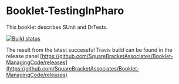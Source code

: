 # Booklet-TestingInPharo
This booklet describes SUnit and DrTests.

[![Build status][badge]][travis]

[travis]:https://travis-ci.com/SquareBracketAssociates/Booklet-TestingInPharo
[badge]:https://travis-ci.com/SquareBracketAssociates/Booklet-TestingInPharo.svg?branch=master

The result from the latest successful Travis build can be found in the release panel [https://github.com/SquareBracketAssociates/Booklet-ManagingCode/releases](https://github.com/SquareBracketAssociates/Booklet-ManagingCode/releases)
